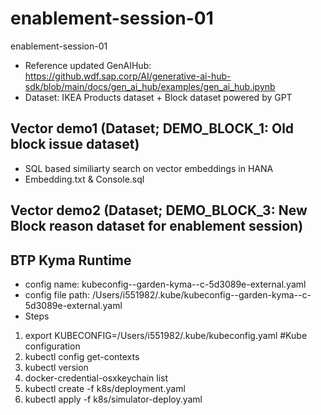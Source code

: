 # enablement-session-01
enablement-session-01
- Reference updated GenAIHub: https://github.wdf.sap.corp/AI/generative-ai-hub-sdk/blob/main/docs/gen_ai_hub/examples/gen_ai_hub.ipynb
- Dataset: IKEA Products dataset + Block dataset powered by GPT

## Vector demo1 (Dataset; DEMO_BLOCK_1: Old block issue dataset)
- SQL based similiarty search on vector embeddings in HANA 
- Embedding.txt & Console.sql 

## Vector demo2 (Dataset; DEMO_BLOCK_3: New Block reason dataset for enablement session)

## BTP Kyma Runtime 
- config name: kubeconfig--garden-kyma--c-5d3089e-external.yaml
- config file path: /Users/i551982/.kube/kubeconfig--garden-kyma--c-5d3089e-external.yaml
- Steps
1. export KUBECONFIG=/Users/i551982/.kube/kubeconfig.yaml    #Kube configuration 
2. kubectl config get-contexts 
3. kubectl version
4. docker-credential-osxkeychain list
5. kubectl create -f k8s/deployment.yaml
6. kubectl apply -f k8s/simulator-deploy.yaml